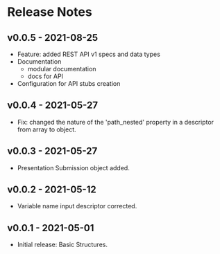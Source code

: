# Release Notes

## v0.0.5 - 2021-08-25
- Feature: added REST API v1 specs and data types
- Documentation 
  - modular documentation
  - docs for API
- Configuration for API stubs creation

## v0.0.4 - 2021-05-27
- Fix: changed the nature of the 'path_nested' property in a descriptor from array to object.

## v0.0.3 - 2021-05-27
- Presentation Submission object added.

## v0.0.2 - 2021-05-12
- Variable name input descriptor corrected.

## v0.0.1 - 2021-05-01
- Initial release: Basic Structures.
